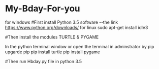 # My-Bday-For-you


for windows
#First install Python 3.5  software
--the link https://www.python.org/downloads/
for linux
sudo apt-get install idle3

#Then install the modules TURTLE & PYGAME

In the python terminal window or open the terminal in adminstrator
by pip upgarde pip
   pip install turtle
   pip install pygame

#Then run Hbday.py file in python 3.5 
   
